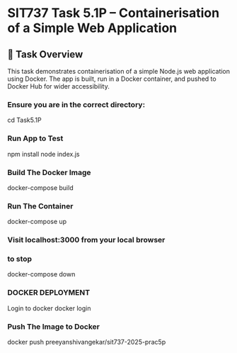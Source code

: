 # SIT737 Task 5.1P – Containerisation of a Simple Web Application

## 📝 Task Overview

This task demonstrates containerisation of a simple Node.js web application using Docker. The app is built, run in a Docker container, and pushed to Docker Hub for wider accessibility.


### Ensure you are in the correct directory:
cd Task5.1P

### Run App to Test 
npm install
node index.js

### Build The Docker Image
docker-compose build

### Run The Container
docker-compose up

### Visit localhost:3000 from your local browser

### to stop
docker-compose down

### DOCKER DEPLOYMENT
Login to docker
docker login

### Push The Image to Docker
docker push preeyanshivangekar/sit737-2025-prac5p



